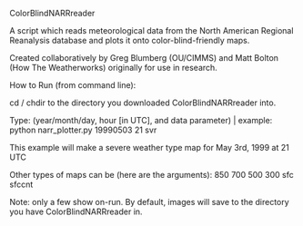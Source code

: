 ColorBlindNARRreader

A script which reads meteorological data from the North American Regional Reanalysis database and plots it onto color-blind-friendly maps.

Created collaboratively by Greg Blumberg (OU/CIMMS) and Matt Bolton (How The Weatherworks) originally for use in research. 

How to Run (from command line):

cd / chdir to the directory you downloaded ColorBlindNARRreader into.

Type: (year/month/day, hour [in UTC], and data parameter) | example: python narr_plotter.py 19990503 21 svr

This example will make a severe weather type map for May 3rd, 1999 at 21 UTC

Other types of maps can be (here are the arguments):
   850 
   700
   500
   300
   sfc
   sfccnt

Note: only a few show on-run. By default, images will save to the directory you have ColorBlindNARRreader in.
